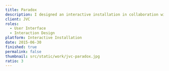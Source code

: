 ```yaml
---
title: Paradox
description: I designed an interactive installation in collaboration with JVC, leaders in the new line of projectors, and CNC Glass Interlayer, innovators in transparent projectable glass.
client: JVC
roles:
  - User Interface
  - Interaction Design
platform: Interactive Installation
date: 2015-06-30
finished: true
permalink: false
thumbnail: src/static/work/jvc-paradox.jpg
ratio: 3
---
```

